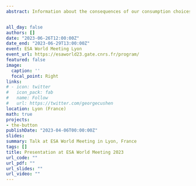 ```yaml
---
abstract: Information about the consequences of our consumption choices can be unwelcome, and people sometimes avoid it. We investigate an situation where one person possesses information that is inconvenient for another, and study why and when they decide to transmit that information. In our experimental game, a sender can inform a receiver at a small cost about a negative externality associated with a tempting and profitable action for the receiver. We find that some senders transmit more information for large negative externalities. Senders are unresponsive to the receiver's preferences, as they largely ignore requests for information or information avoidance, even if the receiver can punish the sender afterwards. Sender's decisions are largely driven by their own preferences for information.


all_day: false
authors: []
date: "2023-06-26T12:00:00Z"
date_end: "2023-06-29T13:00:00Z"
event: ESA World Meeting Lyon
event_url: https://esaworld23.gate.cnrs.fr/program/
featured: false
image:
  caption: ''
  focal_point: Right
links:
# - icon: twitter
#   icon_pack: fab
#   name: Follow
#   url: https://twitter.com/georgecushen
location: Lyon (France)
math: true
projects:
- the-button
publishDate: "2023-04-06T00:00:00Z"
slides: 
summary: Talk at ESA World Meeting in Lyon, France
tags: []
title: Presentation at ESA World Meeting 2023
url_code: ""
url_pdf: ""
url_slides: ""
url_video: ""
---
```

